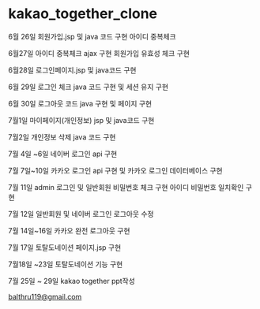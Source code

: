 # kakao_together_clone

6월 26일
회원가입.jsp 및 java 코드 구현
아이디 중복체크

6월27일 
아이디 중복체크 ajax 구현
회원가입 유효성 체크 구현

6월28일 
로그인페이지.jsp 및 java코드 구현

6월 29일 
로그인 체크 java 코드 구현 및 세션 유지 구현

6월 30일 
로그아웃 코드 java 구현 및 페이지 구현 

7월1일 
마이페이지(개인정보) jsp 및 java코드 구현

7월2일 
개인정보 삭제 java 코드 구현

7월 4일 ~6일 
네이버 로그인 api 구현 

7월 7일~10일 
카카오  로그인 api 구현 및 카카오 로그인 데이터베이스 구현

7월 11일 
admin 로그인 및 일반회원 비밀번호 체크 구현 
아이디 비밀번호 일치확인 구현

7월 12일 
일반회원 및 네이버 로그인 로그아웃 수정 


7월 14일~16일 
카카오 완전 로그아웃 구현

7월 17일 
토탈도네이션 페이지.jsp 구현 

7월18일 ~23일
토탈도네이션 기능 구현

7월 25일  ~ 29일 
kakao together ppt작성


 balthru119@gmail.com 







